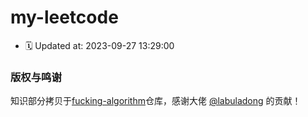 # my-leetcode

- 🗓 Updated at: 2023-09-27 13:29:00


### 版权与鸣谢

知识部分拷贝于[fucking-algorithm](https://github.com/labuladong/fucking-algorithm.git)仓库，感谢大佬 [@labuladong](https://github.com/labuladong) 的贡献！
